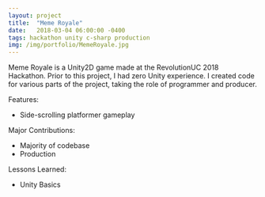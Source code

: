 ```yaml
---
layout: project
title:  "Meme Royale"
date:   2018-03-04 06:00:00 -0400
tags: hackathon unity c-sharp production
img: /img/portfolio/MemeRoyale.jpg
---
```


Meme Royale is a Unity2D game made at the RevolutionUC 2018 Hackathon. Prior to this project, I had zero Unity experience. I created code for various parts of the project, taking the role of programmer and producer.

Features:
- Side-scrolling platformer gameplay

Major Contributions:
- Majority of codebase
- Production

Lessons Learned:
- Unity Basics